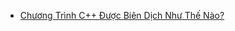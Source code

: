 * [Chương Trình C++ Được Biên Dịch Như Thế Nào?](https://codelearn.io/sharing/chuong-trinh-cpp-duoc-bien-dich-the-nao)
